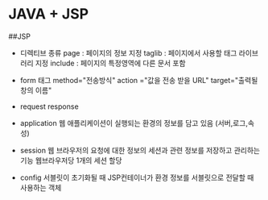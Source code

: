 # JAVA + JSP

##JSP
- 디렉티브 종류
page : 페이지의 정보 지정
taglib : 페이지에서 사용할 태그 라이브러리 지정
include : 페이지의 특정영역에 다른 문서 포함

- form 태그
method="전송방식"
action ="값을 전송 받을 URL"
target="출력될 창의 이름"

- request response

- application
웹 애플리케이션이 실행되는 환경의 정보를 담고 있음 (서버,로그,속성)

- session
웹 브라우저의 요청에 대한 정보의 세션과 관련 정보를 저장하고 관리하는 기능 웹브라우저당 1개의 세션 할당

- config
서블릿이 초기화될 때 JSP컨테이너가 환경 정보를 서블릿으로 전달할 때 사용하는 객체